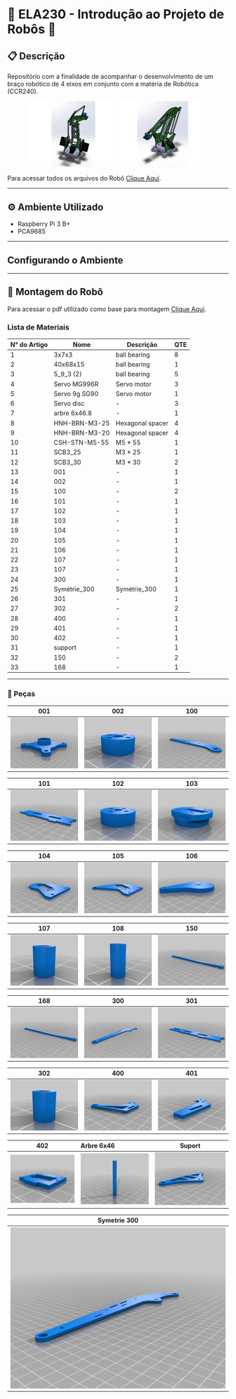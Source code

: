 # 🦾 ELA230 - Introdução ao Projeto de Robôs 🦾

## 📋 Descrição
Repositório com a finalidade de acompanhar o desenvolvimento de um braço robótico de 4 eixos em conjunto com a matéria de Robótica (CCR240).

<p align="center">
  <img src="docs/robot_files/images/featured_preview_Capture.PNG" width="200" />
  <img src="docs/robot_files/images/featured_preview_Capture2.PNG" width="200" /> 
</p>


Para acessar todos os arquivos do Robô [Clique Aqui](docs/robot_files/).
***

## ⚙️ Ambiente Utilizado
* Raspberry Pi 3 B+ 
* PCA9685
***

## Configurando o Ambiente
***

## 🔨 Montagem do Robô
Para acessar o pdf utilizado como base para montagem [Clique Aqui](docs/Robot_4_axes.PDF).

### Lista de Materiais
| N° do Artigo |     Nome       |    Descrição     | QTE |
| ------------ | -------------- | ---------------- | --- |
|      1       |  3x7x3         | ball bearing     |  8  |
|      2       |  40x68x15      | ball bearing     |  1  |
|      3       |  5_9_3 (2)     | ball bearing     |  5  |
|      4       |  Servo MG996R  | Servo motor      |  3  |
|      5       |  Servo 9g SG90 | Servo motor      |  1  |
|      6       |  Servo disc    |         -        |  3  |
|      7       |  arbre 6x46.8  |         -        |  1  |
|      8       |  HNH-BRN-M3-25 | Hexagonal spacer |  4  |
|      9       |  HNH-BRN-M3-20 | Hexagonal spacer |  4  |
|      10      |  CSH-STN-M5-55 | M5 * 55          |  1  |
|      11      |  SCB3_25       | M3 * 25          |  1  |
|      12      |  SCB3_30       | M3 * 30          |  2  |
|      13      |  001           |         -        |  1  |
|      14      |  002           |         -        |  1  |
|      15      |  100           |         -        |  2  |
|      16      |  101           |         -        |  1  |
|      17      |  102           |         -        |  1  |
|      18      |  103           |         -        |  1  |
|      19      |  104           |         -        |  1  |
|      20      |  105           |         -        |  1  |
|      21      |  106           |         -        |  1  |
|      22      |  107           |         -        |  1  |
|      23      |  107           |         -        |  1  |
|      24      |  300           |         -        |  1  |
|      25      |  Symétrie_300  | Symétrie_300     |  1  |
|      26      |  301           |         -        |  1  |
|      27      |  302           |         -        |  2  |
|      28      |  400           |         -        |  1  |
|      29      |  401           |         -        |  1  |
|      30      |  402           |         -        |  1  |
|      31      |  support       |         -        |  1  |
|      32      |  150           |         -        |  2  |
|      33      |  168           |         -        |  1  |
***

### 🧩 Peças

001                                   |            002                         |                100   
:------------------------------------:|:--------------------------------------:|:--------------------------------------:
![](docs/robot_files/images/001.png)  |  ![](docs/robot_files/images/002.png)  |  ![](docs/robot_files/images/100.png)

101                                   |            102                         |            103   
:------------------------------------:|:--------------------------------------:|:--------------------------------------:
![](docs/robot_files/images/101.png)  |  ![](docs/robot_files/images/102.png)  |  ![](docs/robot_files/images/103.png) 

104                                   |            105                         |            106   
:------------------------------------:|:--------------------------------------:|:--------------------------------------:
![](docs/robot_files/images/104.png)  |  ![](docs/robot_files/images/105.png)  |  ![](docs/robot_files/images/106.png)

107                                   |            108                         |            150   
:------------------------------------:|:--------------------------------------:|:--------------------------------------:
![](docs/robot_files/images/107.png)  |  ![](docs/robot_files/images/108.png)  |  ![](docs/robot_files/images/150.png)

168                                   |            300                         |            301   
:------------------------------------:|:--------------------------------------:|:--------------------------------------:
![](docs/robot_files/images/168.png)  |  ![](docs/robot_files/images/300.png)  |  ![](docs/robot_files/images/301.png)

302                                   |            400                         |            401   
:------------------------------------:|:--------------------------------------:|:--------------------------------------:
![](docs/robot_files/images/302.png)  |  ![](docs/robot_files/images/400.png)  |  ![](docs/robot_files/images/401.png)


402                                   |            Arbre 6x46                         |            Suport   
:------------------------------------:|:----------------------------------------------|:--------------------------------------:
![](docs/robot_files/images/402.png)  |  ![](docs/robot_files/images/arbre_6x46.png)  |  ![](docs/robot_files/images/support.png)

Symetrie 300                                   |
:---------------------------------------------:|
![](docs/robot_files/images/Symetrie_300.png)  |



